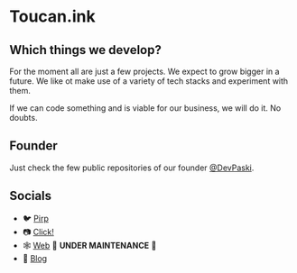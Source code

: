# Toucan.ink
## Which things we develop?
For the moment all are just a few projects. We expect to grow bigger in a future.
We like ot make use of a variety of tech stacks and experiment with them.

If we can code something and is viable for our business, we will do it. No doubts.

## Founder
Just check the few public repositories of our founder [@DevPaski](https://github.com/devpaski).

## Socials
- 🐦 [Pirp](https://x.com/toucan_ink)
- 📷 [Click!](https://instagram.com/toucan_ink)
- 🕸️ [Web](https://toucan.ink) 🚧 **UNDER MAINTENANCE** 🚧
- 📰 [Blog](https://medium.toucan.ink)
